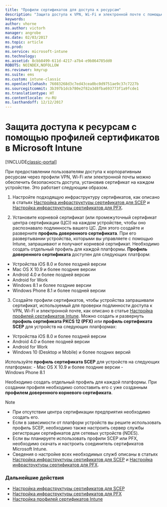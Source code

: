 ```yaml
---
title: "Профили сертификатов для доступа к ресурсам"
description: "Защита доступа к VPN, Wi-Fi и электронной почте с помощью сертификата, устанавливаемого на каждом устройстве пользователя."
keywords: 
author: vhorne
ms.author: victorh
manager: angrobe
ms.date: 02/03/2017
ms.topic: article
ms.prod: 
ms.service: microsoft-intune
ms.technology: 
ms.assetid: 8cbb8499-611d-4217-a7b4-e9b864785dd0
ROBOTS: NOINDEX,NOFOLLOW
ms.reviewer: kmyrup
ms.suite: ems
ms.custom: intune-classic
ms.openlocfilehash: 76083268d3c7ed43cea0bc0d9751ae9c37c7227b
ms.sourcegitcommit: 3b397b1dcb780e2f82a3d8fba693773f1a9fcde1
ms.translationtype: HT
ms.contentlocale: ru-RU
ms.lasthandoff: 12/12/2017
---
```

# <a name="secure-resource-access-with-certificate-profiles-in-microsoft-intune"></a>Защита доступа к ресурсам с помощью профилей сертификатов в Microsoft Intune

[!INCLUDE[classic-portal](../includes/classic-portal.md)]

При предоставлении пользователям доступа к корпоративным ресурсам через профили VPN, Wi-Fi или электронной почты можно обеспечить безопасность доступа, установив сертификат на каждом устройстве. Это работает следующим образом.

1. Настройте подходящую инфраструктуру сертификатов, как описано в статьях [Настройка инфраструктуры сертификатов для SCEP](configure-certificate-infrastructure-for-scep.md) и [Настройка инфраструктуры сертификатов для PFX](configure-certificate-infrastructure-for-pfx.md).

2. Установите корневой сертификат (или промежуточный сертификат центра сертификации (ЦС)) на каждом устройстве, чтобы оно распознавало подлинность вашего ЦС. Для этого создайте и разверните **профиль доверенного сертификата**. При его развертывании устройства, которыми вы управляете с помощью Intune, запрашивают и получают корневой сертификат. Необходимо создать отдельный профиль для каждой платформы. **Профиль доверенного сертификата** доступен для следующих платформ:
 -  Устройства iOS 8.0 и более поздней версии
 -  Mac OS X 10.9 и более поздние версии
 -  Android 4.0 и более поздней версии
 -  Android for Work
 -  Windows 8.1 и более поздние версии
 -  Windows Phone 8.1 и более поздней версии

3. Создайте профили сертификатов, чтобы устройства запрашивали сертификат, используемый для проверки подлинности доступа к VPN, Wi-Fi и электронной почте, как описано в статье [Настройка профилей сертификатов Intune](configure-intune-certificate-profiles.md). Можно создать и развернуть **профиль сертификата PKCS 12 (PFX)** *или* **профиль сертификата SCEP** для устройств на следующих платформах:

  -  Устройства iOS 8.0 и более поздней версии
  -  Android 4.0 и более поздней версии
  -  Android for Work
  -  Windows 10 (Desktop и Mobile) и более поздних версий

  Используйте **профиль сертификата SCEP** для устройств на следующих платформах:
    -   Mac OS X 10.9 и более поздние версии
    -   Windows Phone 8.1

Необходимо создать отдельный профиль для каждой платформы. При создании профиля необходимо сопоставить его с уже созданным **профилем доверенного корневого сертификата**.

> [!NOTE]           
> - При отсутствии центра сертификации предприятия необходимо создать его.
>- Если в зависимости от платформ устройств вы решите использовать профиль SCEP, необходимо также настроить сервер службы регистрации сертификатов для сетевых устройств (NDES).
>-  Если вы планируете использовать профили SCEP или PFX, необходимо скачать и настроить соединитель сертификатов Microsoft Intune.
>-  Сведения о настройке всех необходимых служб описаны в статьях [Настройка инфраструктуры сертификатов для SCEP](configure-certificate-infrastructure-for-scep.md) и [Настройка инфраструктуры сертификатов для PFX](configure-certificate-infrastructure-for-pfx.md).

### <a name="next-steps"></a>Дальнейшие действия
- [Настройка инфраструктуры сертификатов для SCEP](configure-certificate-infrastructure-for-scep.md)
- [Настройка инфраструктуры сертификатов для PFX](configure-certificate-infrastructure-for-pfx.md)
- [Настройка профилей сертификатов Intune](configure-intune-certificate-profiles.md)
